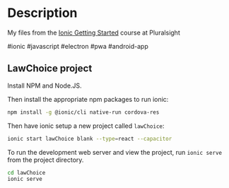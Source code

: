 # Description

My files from the [Ionic Getting Started](https://app.pluralsight.com/library/courses/ionic-getting-started/table-of-contents) course at Pluralsight

#ionic #javascript #electron #pwa #android-app


## LawChoice project

Install NPM and Node.JS.

Then install the appropriate npm packages to run ionic:

```bash
npm install -g @ionic/cli native-run cordova-res
```

Then have ionic setup a new project called `lawChoice`:

```bash
ionic start lawChoice blank --type=react --capacitor
```

To run the development web server and view the project, run `ionic serve` from the project directory.

```bash
cd lawChoice
ionic serve
```
